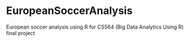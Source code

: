 # EuropeanSoccerAnalysis
European soccer analysis using R for CS564 (Big Data Analytics Using R) final project
